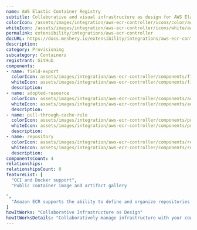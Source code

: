 ```yaml
---
name: AWS Elastic Container Registry
subtitle: Collaborative and visual infrastructure as design for AWS Elastic Container Registry
colorIcon: /assets/images/integration/aws-ecr-controller/icons/color/aws-ecr-controller-color.svg
whiteIcon: /assets/images/integration/aws-ecr-controller/icons/white/aws-ecr-controller-white.svg
permalink: extensibility/integrations/aws-ecr-controller
docURL: https://docs.meshery.io/extensibility/integrations/aws-ecr-controller
description: 
category: Provisioning
subcategory: Containers
registrant: GitHub
components: 
- name: field-export
  colorIcon: assets/images/integration/aws-ecr-controller/components/field-export/icons/color/field-export-color.svg
  whiteIcon: assets/images/integration/aws-ecr-controller/components/field-export/icons/white/field-export-white.svg
  description: 
- name: adopted-resource
  colorIcon: assets/images/integration/aws-ecr-controller/components/adopted-resource/icons/color/adopted-resource-color.svg
  whiteIcon: assets/images/integration/aws-ecr-controller/components/adopted-resource/icons/white/adopted-resource-white.svg
  description: 
- name: pull-through-cache-rule
  colorIcon: assets/images/integration/aws-ecr-controller/components/pull-through-cache-rule/icons/color/pull-through-cache-rule-color.svg
  whiteIcon: assets/images/integration/aws-ecr-controller/components/pull-through-cache-rule/icons/white/pull-through-cache-rule-white.svg
  description: 
- name: repository
  colorIcon: assets/images/integration/aws-ecr-controller/components/repository/icons/color/repository-color.svg
  whiteIcon: assets/images/integration/aws-ecr-controller/components/repository/icons/white/repository-white.svg
  description: 
componentsCount: 4
relationships: 
relationshipsCount: 0
featureList: [
  "OCI and Docker support",
  "Public container image and artifact gallery

",
  "Amazon ECR supports the ability to define and organize repositories in your registry using namespaces."
]
howItWorks: "Collaborative Infrastructure as Design"
howItWorksDetails: "Collaboratively manage infrastructure with your coworkers synchronously sharing the same designs."
---
```

